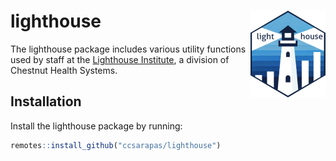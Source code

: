 
# lighthouse <a href="https://ccsarapas.github.io/lighthouse/"><img src="man/figures/logo.png" align="right" height="139" alt="lighthouse website" /></a>

<!-- badges: start -->
<!-- badges: end -->

The lighthouse package includes various utility functions used by staff at the 
[Lighthouse Institute](https://www.chestnut.org/lighthouse-institute/), a 
division of Chestnut Health Systems.

## Installation

Install the lighthouse package by running:

``` r
remotes::install_github("ccsarapas/lighthouse")
```

